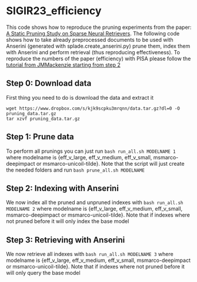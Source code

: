 # SIGIR23_efficiency

This code shows how to reproduce the pruning experiments from the paper: [A Static Pruning Study on Sparse Neural Retrievers](https://arxiv.org/abs/2304.12702). The following code shows how to take already preprocessed documents to be used with Anserini (generated with splade.create_anserini.py) prune them, index them with Anserini and perform retrieval (thus reproducing effectiveness). To reproduce the numbers of the paper (efficiency) with PISA please follow the [tutorial from JMMackenzie starting from step 2](https://gist.github.com/JMMackenzie/49d7e837751501067cb16d9940d1ad67)

## Step 0: Download data

First thing you need to do is download the data and extract it

```
wget https://www.dropbox.com/s/kjk9scpku3mrqnn/data.tar.gz?dl=0 -O pruning_data.tar.gz
tar xzvf pruning_data.tar.gz
```

## Step 1: Prune data

To perform all prunings you can just run `bash run_all.sh MODELNAME 1` where modelname is {eff_v_large, eff_v_medium, eff_v_small, msmarco-deepimpact or msmarco-unicoil-tilde}. Note that the script will just create the needed folders and run `bash prune_all.sh MODELNAME`

## Step 2: Indexing with Anserini

We now index all the pruned and unpruned indexes with `bash run_all.sh MODELNAME 2` where modelname is {eff_v_large, eff_v_medium, eff_v_small, msmarco-deepimpact or msmarco-unicoil-tilde}. Note that if indexes where not pruned before it will only index the base model

## Step 3: Retrieving with Anserini

We now retrieve all indexes with `bash run_all.sh MODELNAME 3` where modelname is {eff_v_large, eff_v_medium, eff_v_small, msmarco-deepimpact or msmarco-unicoil-tilde}. Note that if indexes where not pruned before it will only query the base model

